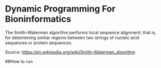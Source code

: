 # Dynamic Programming For Bioninformatics

The Smith–Waterman algorithm performs local sequence alignment; that is, for determining similar regions between two strings of nucleic acid sequences or protein sequences.

Source: https://en.wikipedia.org/wiki/Smith–Waterman_algorithm

##How to run
```python3 dynprog.py
```
